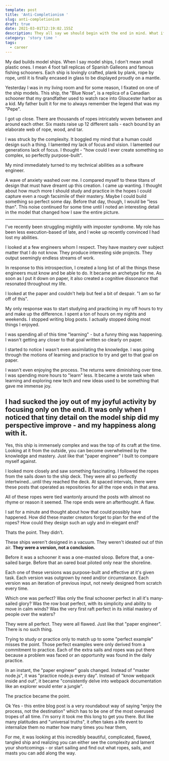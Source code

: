 ```yaml
---
template: post
title: 'Anti-Completionism '
slug: anti-completionism
draft: true
date: 2021-03-01T12:19:02.155Z
description: They all say we should begin with the end in mind. What if we didn't?
category: 'story time '
tags:
  - career
---
```

My dad builds model ships. When I say model ships, I don't mean small plastic ones. I mean 4 foot tall replicas of Spanish Galleons and famous fishing schooners. Each ship is lovingly crafted, plank by plank, rope by rope, until it is finally encased in glass to be displayed proudly on a mantle. 

Yesterday I was in my living room and for some reason, I fixated on one of the ship models. This ship, the "Blue Nose", is a replica of a Canadian schooner that my grandfather used to watch race into Gloucester harbor as a kid. My father built it for me to always remember the legend that was my "Pepe". 

I got up close. There are thousands of ropes intricately woven between and around each other. Six masts raise up 12 different sails - each bound by an elaborate web of rope, wood, and tar.

I was struck by the complexity. It boggled my mind that a human could design such a thing. I lamented my lack of focus and vision. I lamented our generations lack of focus. I thought - "how could I ever create something so complex, so perfectly purpose-built". 

My mind immediately turned to my technical abilities as a software engineer. 

A wave of anxiety washed over me. I compared myself to these titans of design that must have dreamt up this creation. I came up wanting. I thought about how much more I should study and practice in the hopes I could capture even a rough facsimile of their mastery. Maybe I could build something so perfect some day. Before that day, though, I would be "less than". This noise continued for some time until I noted an interesting detail in the model that changed how I saw the entire picture.  

---
I've recently been struggling mightily with imposter syndrome. My role has been less execution-based of late, and I woke up recently convinced I had lost my abilities. 

I looked at a few engineers whom I respect. They have mastery over subject matter that I do not know. They produce interesting side projects. They output seemingly endless streams of work. 

In response to this introspection, I created a long list of all the things these engineers must know and be able to do. It became an archetype for me. As soon as I put it down on paper, it also created a cognitive dissonance that resonated throughout my life. 

I looked at the paper and couldn't help but feel a bit of despair. "I am so far off of this". 

My only response was to start studying and practicing in my off hours to try and make up the difference. I spent a ton of hours on my nights and weekends. I stopped writing blog posts. I actually stopped doing most things I enjoyed. 

I was spending all of this time "learning" - but a funny thing was happening. I wasn't getting any closer to that goal written so clearly on paper. 

I started to notice I wasn't even assimilating the knowledge. I was going through the motions of learning and practice to try and get to that goal on paper. 

I wasn't even enjoying the process. The returns were diminishing over time. I was spending more hours to "learn" less. It became a wrote task when learning and exploring new tech and new ideas used to be something that gave me immense joy.

I had sucked the joy out of my joyful activity by focusing only on the end. It was only when I noticed that tiny detail on the model ship did my perspective improve - and my happiness along with it. 
---

Yes, this ship is immensely complex and was the top of its craft at the time. Looking at it from the outside, you can become overwhelmed by the knowledge and mastery. Just like that "paper engineer" I built to compare myself against.

I looked more closely and saw something fascinating. I followed the ropes from the sails down to the ship deck. They were all so perfectly intertwined...until they reached the deck. At spaced intervals, there were these posts that operated as repositories for all the rope ends in that area.

All of these ropes were tied wantonly around the posts with almost no rhyme or reason it seemed. The rope ends were an afterthought. A flaw. 

I sat for a minute and thought about how that could possibly have happened. How did these master creators forget to plan for the end of the ropes? How could they design such an ugly and in-elegant end? 

Thats the point. They didn't. 

These ships weren't designed in a vacuum. They weren't ideated out of thin air. __They were a version, not a conclusion.__

Before it was a schooner it was a one-masted sloop. Before that, a one-sailed barge. Before that an oared boat piloted only near the shoreline. 

Each one of these versions was purpose-built and effective at it's given task. Each version was outgrown by need and/or circumstance. Each version was an iteration of previous input, not newly designed from scratch every time. 

Which one was perfect? Was only the final schooner perfect in all it's many-sailed glory? Was the row boat perfect, with its simplicity and ability to move in calm winds? Was the very first raft perfect in its initial mastery of people over the waters? 

They were all perfect. They were all flawed. Just like that "paper engineer". There is no such thing. 

Trying to study or practice only to match up to some "perfect example" misses the point. Those perfect examples were only derived from a commitment to practice. Each of the extra sails and ropes was put there because a problem was faced or an opportunity was found in the daily practice. 

In an instant, the "paper engineer" goals changed. Instead of "master node.js", it was "practice node.js every day". Instead of "know webpack inside and out", it became "consistently delve into webpack documentation like an explorer would enter a jungle". 

The practice became the point. 

Ok Yes - this entire blog post is a very roundabout way of saying "enjoy the process, not the destination" which has to be one of the most overused tropes of all time. I'm sorry it took me this long to get you there. But like many platitudes and "universal truths", it often takes a life event to internalize them no matter how many times you hear them, 

For me, it was looking at this incredibly beautiful, complicated, flawed, tangled ship and realizing you can either see the complexity and lament your shortcomings - or start sailing and find out what ropes, sails, and masts you can add along the way.  
